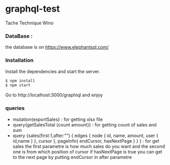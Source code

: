 # graphql-test
 Tache Technique Wino
### DataBase :
the database is on https://www.elephantsql.com/
### Installation

Install the dependencies  and start the server.

```sh
$ npm install
$ npm start 
```

Go to http://localhost:3000/graphiql and enjoy 

### queries

* mutation{exportSales} : for getting xlsx file 
* query{getSalesTotal {count amount}} : for getting count of sales and sum
* query {sales(first:1,after:"") {
  edges {
    node {
      id,
      name,
      amount,
      user {
        id,name
      }
    },
    cursor
  },
  pageInfo{
    endCursor,
    hasNextPage
  }
} } : for get sales the first parametre is how much sales do you want and the second one is from which position of cursor 
if hasNextPage is true you can get to the next page by putting endCursor in after parametre

